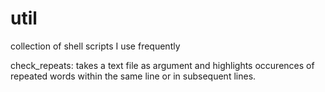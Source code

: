 # util

collection of shell scripts I use frequently 

check_repeats: takes a text file as argument and highlights occurences of repeated words within the same line or in subsequent lines.
